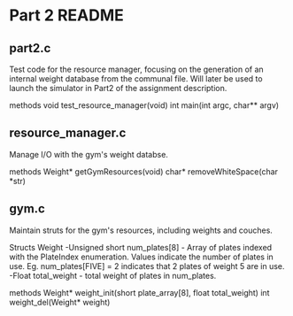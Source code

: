 # Part 2 README

## part2.c

Test code for the resource manager, focusing on the generation of an internal weight database from the communal file. Will later be used to launch the simulator in Part2 of the assignment description.

methods
void test_resource_manager(void)
int main(int argc, char** argv)



## resource_manager.c

Manage I/O with the gym's weight databse.

methods
Weight* getGymResources(void) 
char* removeWhiteSpace(char *str)



## gym.c

Maintain struts for the gym's resources, including weights and couches.

Structs
Weight
	-Unsigned short num_plates[8] - Array of plates indexed with the PlateIndex enumeration. Values indicate the number of plates in use. Eg. num_plates[FIVE] = 2 indicates that 2 plates of weight 5 are in use.
	-Float total_weight - total weight of plates in num_plates.


methods
Weight* weight_init(short plate_array[8], float total_weight)
int weight_del(Weight* weight)

